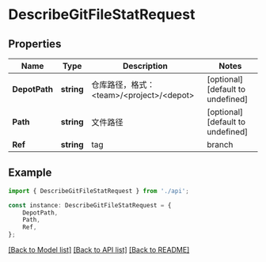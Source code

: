 # DescribeGitFileStatRequest


## Properties

Name | Type | Description | Notes
------------ | ------------- | ------------- | -------------
**DepotPath** | **string** | 仓库路径，格式：&lt;team&gt;/&lt;project&gt;/&lt;depot&gt; | [optional] [default to undefined]
**Path** | **string** | 文件路径 | [optional] [default to undefined]
**Ref** | **string** | tag | branch | commit | [optional] [default to undefined]

## Example

```typescript
import { DescribeGitFileStatRequest } from './api';

const instance: DescribeGitFileStatRequest = {
    DepotPath,
    Path,
    Ref,
};
```

[[Back to Model list]](../README.md#documentation-for-models) [[Back to API list]](../README.md#documentation-for-api-endpoints) [[Back to README]](../README.md)
